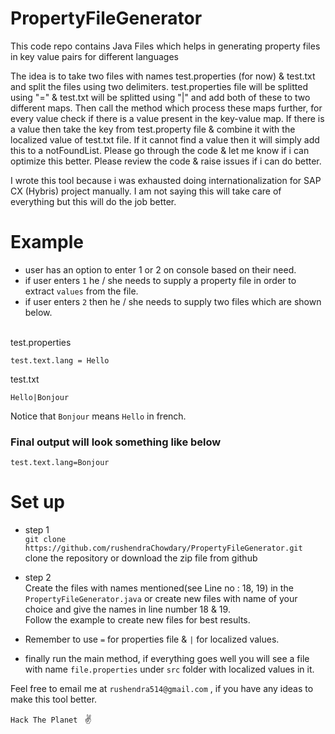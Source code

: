 # PropertyFileGenerator
This code repo contains Java Files which helps in generating property files in key value pairs for different languages

The idea is to take two files with names test.properties (for now) & test.txt and split the files using two delimiters.
test.properties file will be splitted using "=" & test.txt will be splitted using "|" and add both of these to two different maps.
Then call the method which process these maps further, for every value check if there is a value present in the key-value map.
If there is a value then take the key from test.property file & combine it with the localized value of test.txt file.
If it cannot find a value then it will simply add this to a notFoundList.
Please go through the code & let me know if i can optimize this better.
Please review the code & raise issues if i can do better.

I wrote this tool because i was exhausted doing internationalization for SAP CX (Hybris) project manually.
I am not saying this will take care of everything but this will do the job better.

# Example
* user has an option to enter 1 or 2 on console based on their need.
* if user enters ```1``` he / she needs to supply a property file in order to extract ```values``` from the file.
* if user enters ```2``` then he / she needs to supply two files which are shown below.  

<br />test.properties

```
test.text.lang = Hello
```
test.txt

```
Hello|Bonjour
```
Notice that  ```Bonjour``` means ```Hello``` in french.

### Final output will look something like below
```
test.text.lang=Bonjour
```

# Set up

* step 1
  <br/> ```git clone https://github.com/rushendraChowdary/PropertyFileGenerator.git```
  clone the repository or download the zip file from github

* step 2
    <br /> Create the files with names mentioned(see Line no : 18, 19) in the ```PropertyFileGenerator.java``` or create new files with name of your choice and give the names in line number 18 & 19.
    <br /> Follow the example to create new files for best results.
  
* Remember to use ```=``` for properties file & ```|```  for localized values.

*  finally run the main method, if everything goes well you will see a file with name ```file.properties``` under ```src``` folder with localized values in it.



Feel free to email me at ```rushendra514@gmail.com``` , if you have any ideas to make this tool better.

```Hack The Planet ``` :v:
